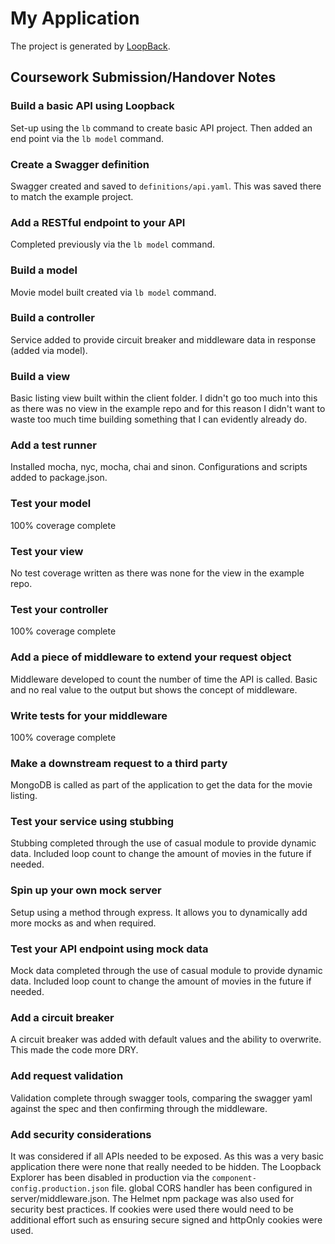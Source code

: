 # My Application

The project is generated by [LoopBack](http://loopback.io).

## Coursework Submission/Handover Notes

### Build a basic API using Loopback
Set-up using the ```lb``` command to create basic API project.
Then added an end point via the ```lb model``` command.

### Create a Swagger definition
Swagger created and saved to ```definitions/api.yaml```.
This was saved there to match the example project.

### Add a RESTful endpoint to your API
Completed previously via the ```lb model``` command.

### Build a model
Movie model built created via ```lb model``` command.

### Build a controller
Service added to provide circuit breaker and middleware data in response (added via model).

### Build a view
Basic listing view built within the client folder.
I didn't go too much into this as there was no view in the example repo and for this reason I didn't want to waste too much time building something that I can evidently already do.

### Add a test runner
Installed mocha, nyc, mocha, chai and sinon.
Configurations and scripts added to package.json.

### Test your model
100% coverage complete

### Test your view
No test coverage written as there was none for the view in the example repo.

### Test your controller
100% coverage complete

### Add a piece of middleware to extend your request object
Middleware developed to count the number of time the API is called.
Basic and no real value to the output but shows the concept of middleware.

### Write tests for your middleware
100% coverage complete

### Make a downstream request to a third party
MongoDB is called as part of the application to get the data for the movie listing.

### Test your service using stubbing
Stubbing completed through the use of casual module to provide dynamic data.
Included loop count to change the amount of movies in the future if needed.

### Spin up your own mock server
Setup using a method through express.
It allows you to dynamically add more mocks as and when required.

### Test your API endpoint using mock data
Mock data completed through the use of casual module to provide dynamic data.
Included loop count to change the amount of movies in the future if needed.

### Add a circuit breaker
A circuit breaker was added with default values and the ability to overwrite.
This made the code more DRY.

### Add request validation
Validation complete through swagger tools, comparing the swagger yaml against the spec and then confirming through the middleware.

### Add security considerations
It was considered if all APIs needed to be exposed.
As this was a very basic application there were none that really needed to be hidden.
The Loopback Explorer has been disabled in production via the ```component-config.production.json``` file.
global CORS handler has been configured in server/middleware.json.
The Helmet npm package was also used for security best practices.
If cookies were used there would need to be additional effort such as ensuring secure signed and httpOnly cookies were used.
